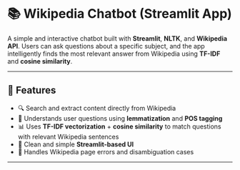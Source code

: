 # 📚 Wikipedia Chatbot (Streamlit App)

A simple and interactive chatbot built with **Streamlit**, **NLTK**, and **Wikipedia API**. Users can ask questions about a specific subject, and the app intelligently finds the most relevant answer from Wikipedia using **TF-IDF** and **cosine similarity**.

---

## 🚀 Features

- 🔍 Search and extract content directly from Wikipedia
- 🧠 Understands user questions using **lemmatization** and **POS tagging**
- 📊 Uses **TF-IDF vectorization** + **cosine similarity** to match questions with relevant Wikipedia sentences
- 📱 Clean and simple **Streamlit-based UI**
- 🧩 Handles Wikipedia page errors and disambiguation cases

---

